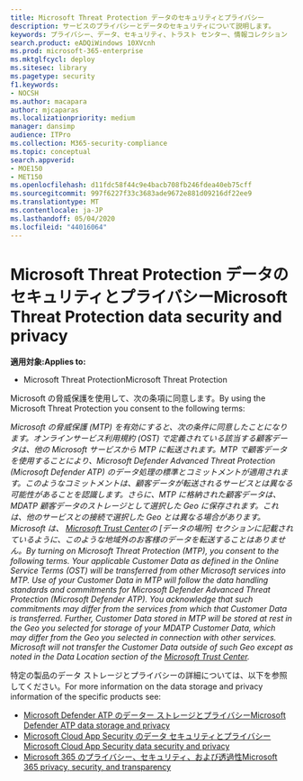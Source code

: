 ```yaml
---
title: Microsoft Threat Protection データのセキュリティとプライバシー
description: サービスのプライバシーとデータのセキュリティについて説明します。
keywords: プライバシー、データ、セキュリティ、トラスト センター、情報コレクション
search.product: eADQiWindows 10XVcnh
ms.prod: microsoft-365-enterprise
ms.mktglfcycl: deploy
ms.sitesec: library
ms.pagetype: security
f1.keywords:
- NOCSH
ms.author: macapara
author: mjcaparas
ms.localizationpriority: medium
manager: dansimp
audience: ITPro
ms.collection: M365-security-compliance
ms.topic: conceptual
search.appverid:
- MOE150
- MET150
ms.openlocfilehash: d11fdc58f44c9e4bacb708fb246fdea40eb75cff
ms.sourcegitcommit: 997f6227f33c3683ade9672e881d09216df22ee9
ms.translationtype: MT
ms.contentlocale: ja-JP
ms.lasthandoff: 05/04/2020
ms.locfileid: "44016064"
---
```

# <a name="microsoft-threat-protection-data-security-and-privacy"></a><span data-ttu-id="9139f-104">Microsoft Threat Protection データのセキュリティとプライバシー</span><span class="sxs-lookup"><span data-stu-id="9139f-104">Microsoft Threat Protection data security and privacy</span></span>

<span data-ttu-id="9139f-105">**適用対象:**</span><span class="sxs-lookup"><span data-stu-id="9139f-105">**Applies to:**</span></span>
- <span data-ttu-id="9139f-106">Microsoft Threat Protection</span><span class="sxs-lookup"><span data-stu-id="9139f-106">Microsoft Threat Protection</span></span>

<span data-ttu-id="9139f-107">Microsoft の脅威保護を使用して、次の条項に同意します。</span><span class="sxs-lookup"><span data-stu-id="9139f-107">By using the Microsoft Threat Protection you consent to the following terms:</span></span>

<span data-ttu-id="9139f-108">*Microsoft の脅威保護 (MTP) を有効にすると、次の条件に同意したことになります。オンラインサービス利用規約 (OST) で定義されている該当する顧客データは、他の Microsoft サービスから MTP に転送されます。MTP で顧客データを使用することにより、Microsoft Defender Advanced Threat Protection (Microsoft Defender ATP) のデータ処理の標準とコミットメントが適用されます。このようなコミットメントは、顧客データが転送されるサービスとは異なる可能性があることを認識します。さらに、MTP に格納された顧客データは、MDATP 顧客データのストレージとして選択した Geo に保存されます。これは、他のサービスとの接続で選択した Geo とは異なる場合があります。Microsoft は、 [Microsoft Trust Center](https://www.microsoft.com/trust-center)の [データの場所] セクションに記載されているように、このような地域外のお客様のデータを転送することはありません。*</span><span class="sxs-lookup"><span data-stu-id="9139f-108">*By turning on Microsoft Threat Protection (MTP), you consent to the following terms. Your applicable Customer Data as defined in the Online Service Terms (OST) will be transferred from other Microsoft services into MTP. Use of your Customer Data in MTP will follow the data handling standards and commitments for Microsoft Defender Advanced Threat Protection (Microsoft Defender ATP). You acknowledge that such commitments may differ from the services from which that Customer Data is transferred. Further, Customer Data stored in MTP will be stored at rest in the Geo you selected for storage of your MDATP Customer Data, which may differ from the Geo you selected in connection with other services. Microsoft will not transfer the Customer Data outside of such Geo except as noted in the Data Location section of the [Microsoft Trust Center](https://www.microsoft.com/trust-center).*</span></span>

<span data-ttu-id="9139f-109">特定の製品のデータ ストレージとプライバシーの詳細については、以下を参照してください。</span><span class="sxs-lookup"><span data-stu-id="9139f-109">For more information on the data storage and privacy information of the specific products see:</span></span>
- [<span data-ttu-id="9139f-110">Microsoft Defender ATP のデーター ストレージとプライバシー</span><span class="sxs-lookup"><span data-stu-id="9139f-110">Microsoft Defender ATP data storage and privacy</span></span>](https://docs.microsoft.com/windows/security/threat-protection/microsoft-defender-atp/data-storage-privacy)
- [<span data-ttu-id="9139f-111">Microsoft Cloud App Security のデータ セキュリティとプライバシー</span><span class="sxs-lookup"><span data-stu-id="9139f-111">Microsoft Cloud App Security data security and privacy</span></span>](https://docs.microsoft.com/cloud-app-security/cas-compliance-trust)
- [<span data-ttu-id="9139f-112">Microsoft 365 のプライバシー、セキュリティ、および透過性</span><span class="sxs-lookup"><span data-stu-id="9139f-112">Microsoft 365 privacy, security, and transparency</span></span>](https://docs.microsoft.com/office365/servicedescriptions/office-365-platform-service-description/privacy-security-and-transparency#advanced-threat-protection)
